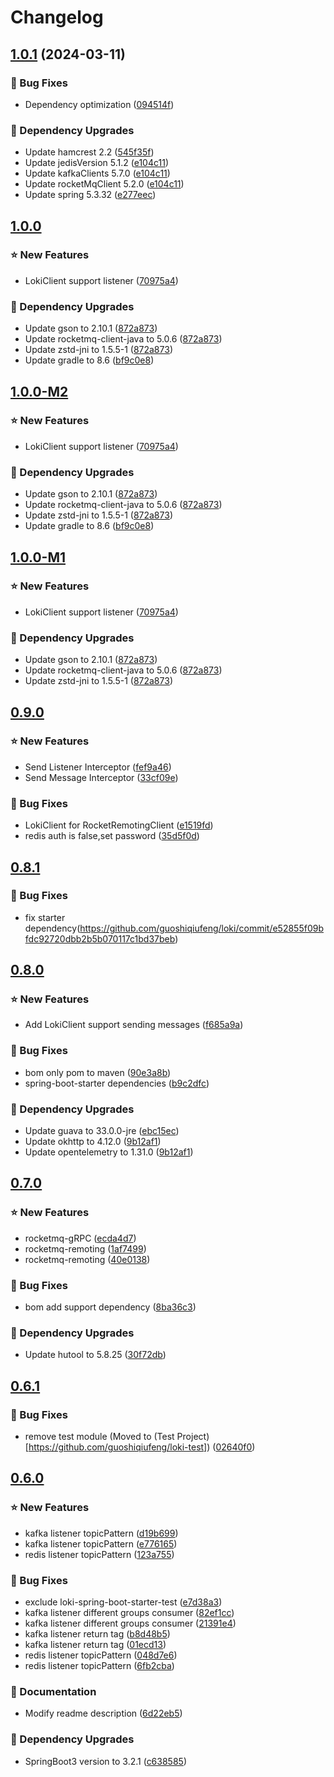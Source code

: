 # Changelog

## [1.0.1](https://github.com/guoshiqiufeng/loki/compare/v1.0.0...v1.0.1) (2024-03-11)

### 🐞 Bug Fixes

* Dependency
  optimization ([094514f](https://github.com/guoshiqiufeng/loki/commit/094514fd3e5a37f88f64475490ca35cf5798a277))

### 🔨 Dependency Upgrades

* Update hamcrest 2.2 ([545f35f](https://github.com/guoshiqiufeng/loki/commit/545f35fdb7c19c6e90a674f0b7417d3097c4d7d4))
* Update jedisVersion
  5.1.2 ([e104c11](https://github.com/guoshiqiufeng/loki/commit/e104c1192bfe736cb15f45dd37da1ddc4394fcda))
* Update kafkaClients
  5.7.0 ([e104c11](https://github.com/guoshiqiufeng/loki/commit/e104c1192bfe736cb15f45dd37da1ddc4394fcda))
* Update rocketMqClient
  5.2.0 ([e104c11](https://github.com/guoshiqiufeng/loki/commit/e104c1192bfe736cb15f45dd37da1ddc4394fcda))
* Update spring
  5.3.32 ([e277eec](https://github.com/guoshiqiufeng/loki/commit/e277eecc58f0cc88d3cef5e91a56faa0f9425111))

## [1.0.0](https://github.com/guoshiqiufeng/loki/compare/v0.9.0...v1.0.0)

### ⭐ New Features

* LokiClient support
  listener ([70975a4](https://github.com/guoshiqiufeng/loki/commit/70975a41a88569399fd14f2de1bc3a6bb7b2d686))

### 🔨 Dependency Upgrades

* Update gson to
  2.10.1 ([872a873](https://github.com/guoshiqiufeng/loki/commit/872a8739c0cf8caea08de13a92280f8e21370150))
* Update rocketmq-client-java to
  5.0.6 ([872a873](https://github.com/guoshiqiufeng/loki/commit/872a8739c0cf8caea08de13a92280f8e21370150))
* Update zstd-jni to
  1.5.5-1 ([872a873](https://github.com/guoshiqiufeng/loki/commit/872a8739c0cf8caea08de13a92280f8e21370150))
* Update gradle to
  8.6 ([bf9c0e8](https://github.com/guoshiqiufeng/loki/pull/84/commits/bf9c0e8c75d5442424b74b7ade9753f07ce79c8d))

## [1.0.0-M2](https://github.com/guoshiqiufeng/loki/compare/v0.9.0...v1.0.0-M2)

### ⭐ New Features

* LokiClient support
  listener ([70975a4](https://github.com/guoshiqiufeng/loki/commit/70975a41a88569399fd14f2de1bc3a6bb7b2d686))

### 🔨 Dependency Upgrades

* Update gson to
  2.10.1 ([872a873](https://github.com/guoshiqiufeng/loki/commit/872a8739c0cf8caea08de13a92280f8e21370150))
* Update rocketmq-client-java to
  5.0.6 ([872a873](https://github.com/guoshiqiufeng/loki/commit/872a8739c0cf8caea08de13a92280f8e21370150))
* Update zstd-jni to
  1.5.5-1 ([872a873](https://github.com/guoshiqiufeng/loki/commit/872a8739c0cf8caea08de13a92280f8e21370150))
* Update gradle to
  8.6 ([bf9c0e8](https://github.com/guoshiqiufeng/loki/pull/84/commits/bf9c0e8c75d5442424b74b7ade9753f07ce79c8d))

## [1.0.0-M1](https://github.com/guoshiqiufeng/loki/compare/v0.9.0...v1.0.0-M1)

### ⭐ New Features

* LokiClient support
  listener ([70975a4](https://github.com/guoshiqiufeng/loki/commit/70975a41a88569399fd14f2de1bc3a6bb7b2d686))

### 🔨 Dependency Upgrades

* Update gson to
  2.10.1 ([872a873](https://github.com/guoshiqiufeng/loki/commit/872a8739c0cf8caea08de13a92280f8e21370150))
* Update rocketmq-client-java to
  5.0.6 ([872a873](https://github.com/guoshiqiufeng/loki/commit/872a8739c0cf8caea08de13a92280f8e21370150))
* Update zstd-jni to
  1.5.5-1 ([872a873](https://github.com/guoshiqiufeng/loki/commit/872a8739c0cf8caea08de13a92280f8e21370150))

## [0.9.0](https://github.com/guoshiqiufeng/loki/compare/v0.8.1...v0.9.0)

### ⭐ New Features

* Send Listener
  Interceptor ([fef9a46](https://github.com/guoshiqiufeng/loki/commit/fef9a46563447f0e80c1b985508dff92a7f992c1))
* Send Message
  Interceptor ([33cf09e](https://github.com/guoshiqiufeng/loki/commit/33cf09ea58e4d3ad2561b92bb0eff16365f7cc01))

### 🐞 Bug Fixes

* LokiClient for
  RocketRemotingClient ([e1519fd](https://github.com/guoshiqiufeng/loki/commit/e1519fd46f24cec2291beb7b87ce2f6d5300131e))
* redis auth is false,set
  password ([35d5f0d](https://github.com/guoshiqiufeng/loki/commit/35d5f0d5c03f5a469f4c66d16091b27f7d7947d6))

## [0.8.1](https://github.com/guoshiqiufeng/loki/compare/v0.8.0...v0.8.1)

### 🐞 Bug Fixes

- fix starter dependency(https://github.com/guoshiqiufeng/loki/commit/e52855f09bfdc92720dbb2b5b070117c1bd37beb)

## [0.8.0](https://github.com/guoshiqiufeng/loki/compare/v0.7.0...v0.8.0)

### ⭐ New Features

* Add LokiClient support sending
  messages ([f685a9a](https://github.com/guoshiqiufeng/loki/commit/f685a9a705c6a7f072fed490e572eb3d79eab4f1))

### 🐞 Bug Fixes

* bom only pom to
  maven ([90e3a8b](https://github.com/guoshiqiufeng/loki/commit/90e3a8b2d62255cafd245e5dafc02db9bff29c53))
* spring-boot-starter
  dependencies ([b9c2dfc](https://github.com/guoshiqiufeng/loki/commit/b9c2dfcc905d19ef9c8ce99dc3d8f8820fafb506))

### 🔨 Dependency Upgrades

* Update guava to
  33.0.0-jre ([ebc15ec](https://github.com/guoshiqiufeng/loki/commit/ebc15ece6a548a251e4cb1e22219d46cfc606636))
* Update okhttp to
  4.12.0 ([9b12af1](https://github.com/guoshiqiufeng/loki/commit/9b12af1fec0d06516eb85e4e2c5deb8185dd2e7c))
* Update opentelemetry to
  1.31.0 ([9b12af1](https://github.com/guoshiqiufeng/loki/commit/9b12af1fec0d06516eb85e4e2c5deb8185dd2e7c))

## [0.7.0](https://github.com/guoshiqiufeng/loki/compare/v0.6.1...v0.7.0)

### ⭐ New Features

* rocketmq-gRPC ([ecda4d7](https://github.com/guoshiqiufeng/loki/commit/ecda4d7106ddba2c91e13ad042593ed91a59ead3))
* rocketmq-remoting ([1af7499](https://github.com/guoshiqiufeng/loki/commit/1af74997aa03a672f6fc9dba32e6c7277cd830e2))
* rocketmq-remoting ([40e0138](https://github.com/guoshiqiufeng/loki/commit/40e01381b1a3224d0cd49c43acf475e329bc8abe))

### 🐞 Bug Fixes

* bom add support
  dependency ([8ba36c3](https://github.com/guoshiqiufeng/loki/commit/8ba36c3101fa95696d11dfad35e55f9bda52ad6f))

### 🔨 Dependency Upgrades

* Update hutool to
  5.8.25 ([30f72db](https://github.com/guoshiqiufeng/loki/commit/30f72db9a48250518d7990f8449976ae19227651))

## [0.6.1](https://github.com/guoshiqiufeng/loki/compare/v0.6.0...v0.6.1)

### 🐞 Bug Fixes

* remove test module (Moved to (Test
  Project) [https://github.com/guoshiqiufeng/loki-test]) ([02640f0](https://github.com/guoshiqiufeng/loki/commit/02640f06e5cff5e5142f152a6aa896f62a270c35))

## [0.6.0](https://github.com/guoshiqiufeng/loki/compare/v0.5.0...v0.6.0)

### ⭐ New Features

* kafka listener
  topicPattern ([d19b699](https://github.com/guoshiqiufeng/loki/commit/d19b6992aceaacfcf668f3832396061a8315308a))
* kafka listener
  topicPattern ([e776165](https://github.com/guoshiqiufeng/loki/commit/e7761657dda559c0e6b2582c27a48ecd7d8a23cf))
* redis listener
  topicPattern ([123a755](https://github.com/guoshiqiufeng/loki/commit/123a7551528df0a104a5e904142632331500dd36))

### 🐞 Bug Fixes

* exclude
  loki-spring-boot-starter-test ([e7d38a3](https://github.com/guoshiqiufeng/loki/commit/e7d38a3cea47a0382e8b72f35bf64e7637726d80))
* kafka listener different groups
  consumer ([82ef1cc](https://github.com/guoshiqiufeng/loki/commit/82ef1ccb9fae16e8c740c6edbed77a58f230788f))
* kafka listener different groups
  consumer ([21391e4](https://github.com/guoshiqiufeng/loki/commit/21391e447979c6d1684d476c299e8e71407218bf))
* kafka listener return
  tag ([b8d48b5](https://github.com/guoshiqiufeng/loki/commit/b8d48b52d451bc036175684610217215aa539615))
* kafka listener return
  tag ([01ecd13](https://github.com/guoshiqiufeng/loki/commit/01ecd137bac53ce1e6df64b91102df0803a76d26))
* redis listener
  topicPattern ([048d7e6](https://github.com/guoshiqiufeng/loki/commit/048d7e6b08608a81f4b9bb9166d0d60735f6a85d))
* redis listener
  topicPattern ([6fb2cba](https://github.com/guoshiqiufeng/loki/commit/6fb2cba79c47dc2406a69c54fcba8e44c3304220))

### 📔 Documentation

* Modify readme
  description ([6d22eb5](https://github.com/guoshiqiufeng/loki/commit/6d22eb5fc91d6108aae8628a42498bf22d72e73f))

### 🔨 Dependency Upgrades

* SpringBoot3 version to
  3.2.1 ([c638585](https://github.com/guoshiqiufeng/loki/commit/c6385857e33d9ac21882c26888b111bfc11b4ea0))
